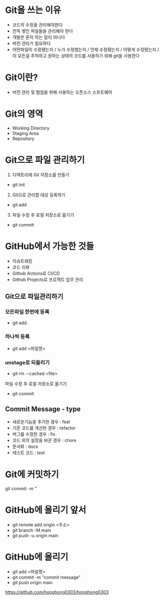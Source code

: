 # Git을 쓰는 이유
- 코드의 수정을 관리해야한다
- 잔뜩 쌓인 파일들을 관리해야 한다
- 개발은 혼자 하는 일이 아니다
- 버전 관리가 필요하다
- 어떤파일이 수정됐는지 / 누가 수정했는지 / 언제 수정됐는지 / 어떻게 수정됐는지 / 이 모든걸 추적하고 원하는 상태의 코드를 사용하기 위해 git을 사용한다
# Git이란?
- 버전 관리 및 협업을 위해 사용하는 오픈소스 소프트웨어 

# Git의 영역
- Working Directory
- Staging Area
- Repository

# Git으로 파일 관리하기
1. 디렉토리에 Git 저장소를 만들기
- git init
2. Git으로 관리할 대상 등록하기
- git add
3. 파일 수정 후 로컬 저장소로 옮기기
- git commit 

# GitHub에서 가능한 것들
- 이슈트래킹
- 코드 리뷰
- Github Actions로 CI/CD
- Github Projects로 프로젝트 업무 관리

## Git으로 파일관리하기
### 모든파일 한번에 등록
- git add.
### 하나씩 등록
- git add <파일명>
### unstage로 되돌리기
- git rm --cached \<file>

파일 수정 후 로컬 저장소로 옮기기
- git commit

## Commit Message - type
- 새로운기능을 추가한 경우 : feat
- 기존 코드를 개선한 경우 : refactor
- 버그를 수정한 경우 : fix
- 코드 외의 설정을 바꾼 경우 : chore
- 문서화 : docs
- 테스트 코드 : test

# Git에 커밋하기
git commit -m "<commit message>

# GitHub에 올리기 앞서
- git remote add origin <주소>
- git branch -M main
- git push -u origin main

# GitHub에 올리기
- git add <파일명>
- git commit -m "commit message"
- git push origin main


<https://github.com/honghong0303/honghong0303>